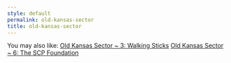 ```yaml
---
style: default
permalink: old-kansas-sector
title: old-kansas-sector
---
```

You may also like:
[Old Kansas Sector ~ 3: Walking Sticks](http://scp-wiki.net/old-kansas-sector-part-3)
[Old Kansas Sector ~ 6: The SCP Foundation](http://scp-wiki.net/old-kansas-sector-part-6)